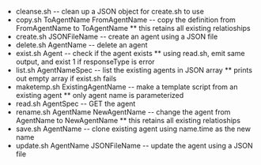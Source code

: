 * cleanse.sh -- clean up a JSON object for create.sh to use
* copy.sh ToAgentName FromAgentName -- copy the definition from FromAgentName to ToAgentName
** this retains all existing relatioships
* create.sh JSONFileName -- create an agent  using a JSON file
* delete.sh AgentName -- delete an agent
* exist.sh Agent -- check if the agent exists
** using read.sh, emit same output, and exist 1 if responseType is error
* list.sh AgentNameSpec -- list the existing agents in JSON array
** prints out empty array if exist.sh fails
* maketemp.sh ExistingAgentName -- make a template script from an existing agent
** only agent name is parameterized
* read.sh AgentSpec  -- GET the agent
* rename.sh AgentName NewAgentName -- change the agent from AgentName to NewAgentName
** this retains all existing relatioships
* save.sh AgentName -- clone existing agent using name.time as the new name
* update.sh AgentName JSONFileName -- update the agent using a JSON file
